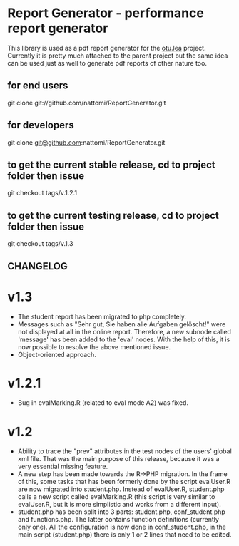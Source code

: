 # Report Generator - performance report generator

This library is used as a pdf report generator for the [otu.lea](http://otulea.uni-bremen.de/) project. Currently it is pretty much attached to the parent project but the same idea can be used just as well to generate pdf reports of other nature too.

## for end users
git clone git://github.com/nattomi/ReportGenerator.git 
## for developers
git clone git@github.com:nattomi/ReportGenerator.git
## to get the current stable release, cd to project folder then issue
git checkout tags/v.1.2.1
## to get the current testing release, cd to project folder then issue
git checkout tags/v.1.3


## CHANGELOG

v1.3
====
* The student report has been migrated to php completely.
* Messages such as "Sehr gut, Sie haben alle Aufgaben gelöscht!" were not displayed at all in the online report. Therefore, a new subnode called 'message' has been added to the 'eval' nodes. With the help of this, it is now possible to resolve the above mentioned issue.
* Object-oriented approach.

v1.2.1
======
* Bug in evalMarking.R (related to eval mode A2) was fixed. 

v1.2
====
* Ability to trace the "prev" attributes in the test nodes of the users' global xml file. That was the main purpose of this release, because it was a very essential missing feature.
* A new step has been made towards the R->PHP migration. In the frame of this, some tasks  that has been formerly done by the script evalUser.R are now migrated into student.php. Instead of evalUser.R, student.php calls a new script called evalMarking.R (this script is very similar to evalUser.R, but it is more simplistic and works from a different input).
* student.php has been split into 3 parts: student.php, conf_student.php and functions.php. The latter contains function definitions (currently only one). All the configuration is now done in conf_student.php, in the main script (student.php) there is 
only 1 or 2 lines that need to be edited.